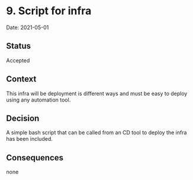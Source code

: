 # 9. Script for infra


Date: 2021-05-01

## Status

Accepted

## Context

This infra will be deployment is different ways and must be easy to deploy using any automation tool.

## Decision

A simple bash script that can be called from an CD tool to deploy the infra has been included.

## Consequences

none